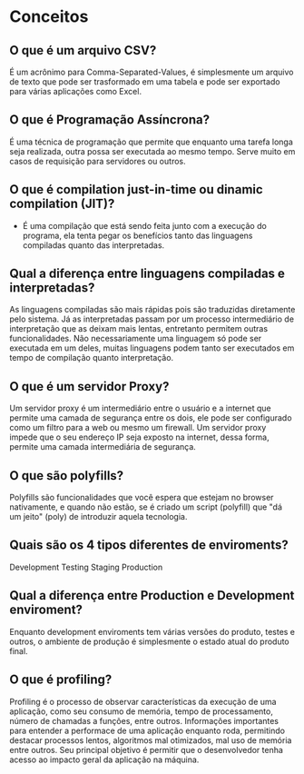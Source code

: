 # Conceitos

## O que é um arquivo CSV?

É um acrônimo para Comma-Separated-Values, é simplesmente um arquivo de texto que pode ser trasformado em uma tabela e pode ser exportado para várias aplicações como Excel.

## O que é Programação Assíncrona?

É uma técnica de programação que permite que enquanto uma tarefa longa seja realizada, outra possa ser executada ao mesmo tempo. Serve muito em casos de requisição para servidores ou outros.

## O que é compilation just-in-time ou dinamic compilation (JIT)?

- É uma compilação que está sendo feita junto com a execução do programa, ela tenta pegar os benefícios tanto das linguagens compiladas quanto das interpretadas.

## Qual a diferença entre linguagens compiladas e interpretadas?

As linguagens compiladas são mais rápidas pois são traduzidas diretamente pelo sistema. Já as interpretadas passam por um processo intermediário de interpretação que as deixam mais lentas, entretanto permitem outras funcionalidades. Não necessariamente uma linguagem só pode ser executada em um deles, muitas linguagens podem tanto ser executados em tempo de compilação quanto interpretação.

## O que é um servidor Proxy?

Um servidor proxy é um intermediário entre o usuário e a internet que permite uma camada de segurança entre os dois, ele pode ser configurado como um filtro para a web ou mesmo um firewall. Um servidor proxy impede que o seu endereço IP seja exposto na internet, dessa forma, permite uma camada intermediária de segurança.

## O que são polyfills?

Polyfills são funcionalidades que você espera que estejam no browser nativamente, e quando não estão, se é criado um script (polyfill) que "dá um jeito" (poly) de introduzir aquela tecnologia.

## Quais são os 4 tipos diferentes de enviroments?

Development
Testing
Staging
Production

## Qual a diferença entre Production e Development enviroment?

Enquanto development enviroments tem várias versões do produto, testes e outros, o ambiente de produção é simplesmente o estado atual do produto final.

## O que é profiling?

Profiling é o processo de observar características da execução de uma aplicação, como seu consumo de memória, tempo de processamento, número de chamadas a funções, entre outros. Informações importantes para entender a performace de uma aplicação enquanto roda, permitindo destacar processos lentos, algoritmos mal otimizados, mal uso de memória entre outros. Seu principal objetivo é permitir que o desenvolvedor tenha acesso ao impacto geral da aplicação na máquina.

